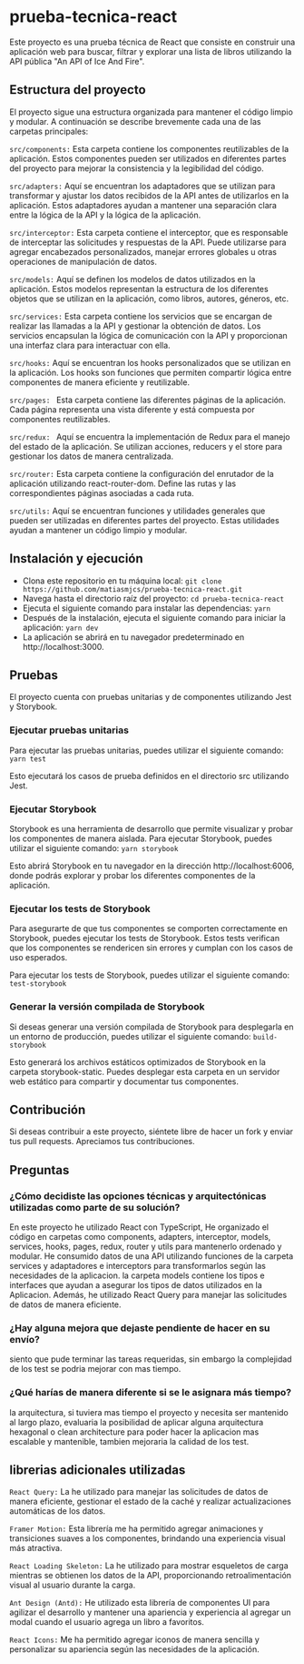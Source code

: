 # prueba-tecnica-react

Este proyecto es una prueba técnica de React que consiste en construir una aplicación web para buscar, filtrar y explorar una lista de libros utilizando la API pública "An API of Ice And Fire".

## Estructura del proyecto

El proyecto sigue una estructura organizada para mantener el código limpio y modular. A continuación se describe brevemente cada una de las carpetas principales:

`src/components:` Esta carpeta contiene los componentes reutilizables de la aplicación. Estos componentes pueden ser utilizados en diferentes partes del proyecto para mejorar la consistencia y la legibilidad del código.

`src/adapters:` Aquí se encuentran los adaptadores que se utilizan para transformar y ajustar los datos recibidos de la API antes de utilizarlos en la aplicación. Estos adaptadores ayudan a mantener una separación clara entre la lógica de la API y la lógica de la aplicación.

`src/interceptor:` Esta carpeta contiene el interceptor, que es responsable de interceptar las solicitudes y respuestas de la API. Puede utilizarse para agregar encabezados personalizados, manejar errores globales u otras operaciones de manipulación de datos.

`src/models:` Aquí se definen los modelos de datos utilizados en la aplicación. Estos modelos representan la estructura de los diferentes objetos que se utilizan en la aplicación, como libros, autores, géneros, etc.

`src/services:` Esta carpeta contiene los servicios que se encargan de realizar las llamadas a la API y gestionar la obtención de datos. Los servicios encapsulan la lógica de comunicación con la API y proporcionan una interfaz clara para interactuar con ella.

`src/hooks:` Aquí se encuentran los hooks personalizados que se utilizan en la aplicación. Los hooks son funciones que permiten compartir lógica entre componentes de manera eficiente y reutilizable.

`src/pages: ` Esta carpeta contiene las diferentes páginas de la aplicación. Cada página representa una vista diferente y está compuesta por componentes reutilizables.

`src/redux: ` Aquí se encuentra la implementación de Redux para el manejo del estado de la aplicación. Se utilizan acciones, reducers y el store para gestionar los datos de manera centralizada.

`src/router:` Esta carpeta contiene la configuración del enrutador de la aplicación utilizando react-router-dom. Define las rutas y las correspondientes páginas asociadas a cada ruta.

`src/utils:` Aquí se encuentran funciones y utilidades generales que pueden ser utilizadas en diferentes partes del proyecto. Estas utilidades ayudan a mantener un código limpio y modular.

## Instalación y ejecución

- Clona este repositorio en tu máquina local: `git clone https://github.com/matiasmjcs/prueba-tecnica-react.git`
- Navega hasta el directorio raíz del proyecto: `cd prueba-tecnica-react`
- Ejecuta el siguiente comando para instalar las dependencias: `yarn`
- Después de la instalación, ejecuta el siguiente comando para iniciar la aplicación: `yarn dev`
- La aplicación se abrirá en tu navegador predeterminado en http://localhost:3000.

## Pruebas

El proyecto cuenta con pruebas unitarias y de componentes utilizando Jest y Storybook.

### Ejecutar pruebas unitarias

Para ejecutar las pruebas unitarias, puedes utilizar el siguiente comando: `yarn test`

Esto ejecutará los casos de prueba definidos en el directorio src utilizando Jest.

### Ejecutar Storybook

Storybook es una herramienta de desarrollo que permite visualizar y probar los componentes de manera aislada. Para ejecutar Storybook, puedes utilizar el siguiente comando: `yarn storybook`

Esto abrirá Storybook en tu navegador en la dirección http://localhost:6006, donde podrás explorar y probar los diferentes componentes de la aplicación.

### Ejecutar los tests de Storybook

Para asegurarte de que tus componentes se comporten correctamente en Storybook, puedes ejecutar los tests de Storybook. Estos tests verifican que los componentes se rendericen sin errores y cumplan con los casos de uso esperados.

Para ejecutar los tests de Storybook, puedes utilizar el siguiente comando: `test-storybook`

### Generar la versión compilada de Storybook

Si deseas generar una versión compilada de Storybook para desplegarla en un entorno de producción, puedes utilizar el siguiente comando: `build-storybook`

Esto generará los archivos estáticos optimizados de Storybook en la carpeta storybook-static. Puedes desplegar esta carpeta en un servidor web estático para compartir y documentar tus componentes.

## Contribución

Si deseas contribuir a este proyecto, siéntete libre de hacer un fork y enviar tus pull requests. Apreciamos tus contribuciones.

## Preguntas

### ¿Cómo decidiste las opciones técnicas y arquitectónicas utilizadas como parte de su solución?

En este proyecto he utilizado React con TypeScript, He organizado el código en carpetas como components, adapters, interceptor, models, services, hooks, pages, redux, router y utils para mantenerlo ordenado y modular. He consumido datos de una API utilizando funciones de la carpeta services y adaptadores e interceptors para transformarlos según las necesidades de la aplicacion. la carpeta models contiene los tipos e interfaces que ayudan a asegurar los tipos de datos utilizados en la Aplicacion. Además, he utilizado React Query para manejar las solicitudes de datos de manera eficiente.

### ¿Hay alguna mejora que dejaste pendiente de hacer en su envío?

siento que pude terminar las tareas requeridas, sin embargo la complejidad de los test se podria mejorar con mas tiempo.

### ¿Qué harías de manera diferente si se le asignara más tiempo?

la arquitectura, si tuviera mas tiempo el proyecto y necesita ser mantenido al largo plazo, evaluaria la posibilidad de aplicar alguna arquitectura hexagonal o clean architecture para poder hacer la aplicacion mas escalable y mantenible, tambien mejoraria la calidad de los test.

## librerias adicionales utilizadas

`React Query:` La he utilizado para manejar las solicitudes de datos de manera eficiente, gestionar el estado de la caché y realizar actualizaciones automáticas de los datos.

`Framer Motion:` Esta librería me ha permitido agregar animaciones y transiciones suaves a los componentes, brindando una experiencia visual más atractiva.

`React Loading Skeleton:` La he utilizado para mostrar esqueletos de carga mientras se obtienen los datos de la API, proporcionando retroalimentación visual al usuario durante la carga.

`Ant Design (Antd):` He utilizado esta librería de componentes UI para agilizar el desarrollo y mantener una apariencia y experiencia al agregar un modal cuando el usuario agrega un libro a favoritos.

`React Icons:` Me ha permitido agregar iconos de manera sencilla y personalizar su apariencia según las necesidades de la aplicación.
